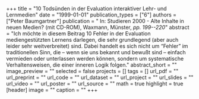 +++
title = "10 Todsünden in der Evaluation interaktiver Lehr- und Lernmedien"
date = "1999-01-01"
publication_types = ["6"]
authors = ["Peter Baumgartner"]
publication = " In: Studieren 2000 - Alte Inhalte in neuen Medien? (mit CD-ROM), Waxmann, Münster, _pp. 199--220_"
abstract = "Ich möchte in diesem Beitrag 10 Fehler in der Evaluation mediengestützten Lernens darlegen, die sehr grundlegend (aber auch leider sehr weitverbreitet) sind. Dabei handelt es sich nicht um “Fehler” im traditionellen Sinn, die – wenn sie uns bekannt und bewußt sind – einfach vermieden oder unterlassen werden können, sondern um systematische Verhaltensweisen, die einer inneren Logik folgen."
abstract_short = ""
image_preview = ""
selected = false
projects = []
tags = []
url_pdf = ""
url_preprint = ""
url_code = ""
url_dataset = ""
url_project = ""
url_slides = ""
url_video = ""
url_poster = ""
url_source = ""
math = true
highlight = true
[header]
image = ""
caption = ""
+++

